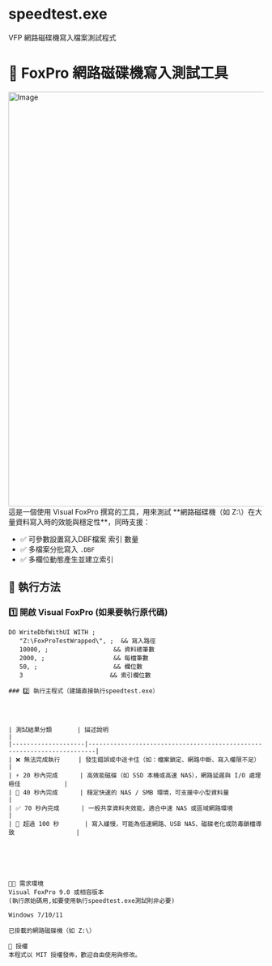 # speedtest.exe
VFP 網路磁碟機寫入檔案測試程式

# 🧪 FoxPro 網路磁碟機寫入測試工具
<img width="1511" height="820" alt="Image" src="https://github.com/user-attachments/assets/0e05f08d-69d5-4419-a62c-32922093217a" />
這是一個使用 Visual FoxPro 撰寫的工具，用來測試 **網路磁碟機（如 Z:\）在大量資料寫入時的效能與穩定性**，同時支援：

- ✅ 可參數設置寫入DBF檔案 索引 數量
- ✅ 多檔案分批寫入 `.DBF`
- ✅ 多欄位動態產生並建立索引




## 🚀 執行方法

### 1️⃣ 開啟 Visual FoxPro (如果要執行原代碼)
```foxpro
DO WriteDbfWithUI WITH ;
   "Z:\FoxProTestWrapped\", ;  && 寫入路徑
   10000, ;                  && 資料總筆數
   2000, ;                   && 每檔筆數
   50, ;                     && 欄位數
   3                        && 索引欄位數

### 2️⃣ 執行主程式（建議直接執行speedtest.exe）




| 測試結果分類       | 描述說明                                                              |
|--------------------|------------------------------------------------------------------------|
| ❌ 無法完成執行     | 發生錯誤或中途卡住（如：檔案鎖定、網路中斷、寫入權限不足）             |
| ⚡ 20 秒內完成      | 高效能磁碟（如 SSD 本機或高速 NAS），網路延遲與 I/O 處理極佳            |
| 🚀 40 秒內完成      | 穩定快速的 NAS / SMB 環境，可支援中小型資料量                           |
| ✅ 70 秒內完成      | 一般共享資料夾效能，適合中速 NAS 或區域網路環境                         |
| 🐢 超過 100 秒       | 寫入緩慢，可能為低速網路、USB NAS、磁碟老化或防毒鎖檔導致                 |






🧑‍💻 需求環境
Visual FoxPro 9.0 或相容版本
(執行原始碼用,如要使用執行speedtest.exe測試則非必要)

Windows 7/10/11

已掛載的網路磁碟機（如 Z:\）

📝 授權
本程式以 MIT 授權發佈，歡迎自由使用與修改。
